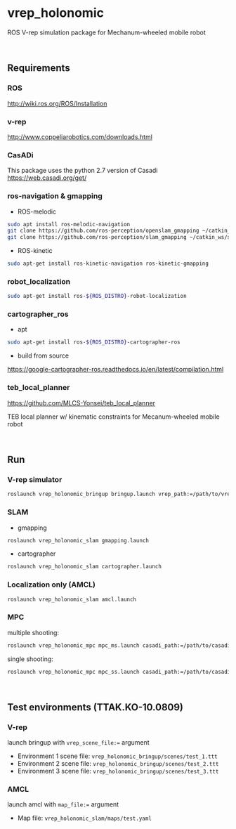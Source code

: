 # vrep_holonomic

ROS V-rep simulation package for Mechanum-wheeled mobile robot

<br/>

## Requirements

### ROS
http://wiki.ros.org/ROS/Installation

### v-rep
http://www.coppeliarobotics.com/downloads.html

### CasADi
This package uses the python 2.7  version of Casadi
https://web.casadi.org/get/

### ros-navigation & gmapping

- ROS-melodic
```bash
sudo apt install ros-melodic-navigation
git clone https://github.com/ros-perception/openslam_gmapping ~/catkin_ws/src/openslam_gmapping
git clone https://github.com/ros-perception/slam_gmapping ~/catkin_ws/src/slam_gmapping
```

- ROS-kinetic
```bash
sudo apt-get install ros-kinetic-navigation ros-kinetic-gmapping
```
### robot_localization

```bash
sudo apt-get install ros-${ROS_DISTRO}-robot-localization
```

### cartographer_ros

- apt

```bash
sudo apt-get install ros-${ROS_DISTRO}-cartographer-ros
```

- build from source

https://google-cartographer-ros.readthedocs.io/en/latest/compilation.html


### teb_local_planner
https://github.com/MLCS-Yonsei/teb_local_planner

TEB local planner w/ kinematic constraints for Mecanum-wheeled mobile robot


<br/>

## Run

### V-rep simulator
```bash
roslaunch vrep_holonomic_bringup bringup.launch vrep_path:=/path/to/vrep
```

### SLAM
- gmapping
```bash
roslaunch vrep_holonomic_slam gmapping.launch
```
- cartographer
```bash
roslaunch vrep_holonomic_slam cartographer.launch
```

### Localization only (AMCL)
```bash
roslaunch vrep_holonomic_slam amcl.launch
```

### MPC
multiple shooting:
```bash
roslaunch vrep_holonomic_mpc mpc_ms.launch casadi_path:=/path/to/casadi
```
single shooting:
```bash
roslaunch vrep_holonomic_mpc mpc_ss.launch casadi_path:=/path/to/casadi
```


<br/>

## Test environments (TTAK.KO-10.0809)

### V-rep
launch bringup with ```vrep_scene_file:=``` argument
- Environment 1 scene file: ```vrep_holonomic_bringup/scenes/test_1.ttt```
- Environment 2 scene file: ```vrep_holonomic_bringup/scenes/test_2.ttt```
- Environment 3 scene file: ```vrep_holonomic_bringup/scenes/test_3.ttt```

### AMCL
launch amcl with ```map_file:=``` argument
- Map file: ```vrep_holonomic_slam/maps/test.yaml```
